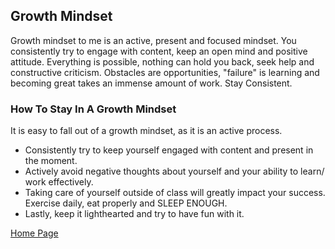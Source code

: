 ## Growth Mindset

Growth mindset to me is an active, present and focused mindset. You consistently try to engage with content, keep an open mind and positive attitude. Everything is possible, nothing can hold you back, seek help and constructive criticism. Obstacles are opportunities, "failure" is learning and becoming great takes an immense amount of work. Stay Consistent.

### How To Stay In A Growth Mindset

It is easy to fall out of a growth mindset, as it is an active process. 
- Consistently try to keep yourself engaged with content and present in the moment. 
- Actively avoid negative thoughts about yourself and your ability to learn/ work effectively. 
- Taking care of yourself outside of class will greatly impact your success. Exercise daily, eat properly and SLEEP ENOUGH.
- Lastly, keep it lighthearted and try to have fun with it. 

[Home Page](https://leethomas13.github.io/learning-journal/)